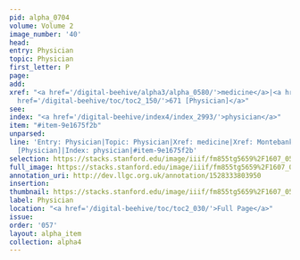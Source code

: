 ```yaml
---
pid: alpha_0704
volume: Volume 2
image_number: '40'
head: 
entry: Physician
topic: Physician
first_letter: P
page: 
add: 
xref: "<a href='/digital-beehive/alpha3/alpha_0580/'>medicine</a>|<a href='/digital-beehive/alpha3/alpha_0613/'>Montebank</a>|<a
  href='/digital-beehive/toc/toc2_150/'>671 [Physician]</a>"
see: 
index: "<a href='/digital-beehive/index4/index_2993/'>physician</a>"
item: "#item-9e1675f2b"
unparsed: 
line: 'Entry: Physician|Topic: Physician|Xref: medicine|Xref: Montebank|Xref: 671
  [Physician]|Index: physician|#item-9e1675f2b'
selection: https://stacks.stanford.edu/image/iiif/fm855tg5659%2F1607_0507/810,2501,2979,562/full/0/default.jpg
full_image: https://stacks.stanford.edu/image/iiif/fm855tg5659%2F1607_0507/full/full/0/default.jpg
annotation_uri: http://dev.llgc.org.uk/annotation/1528333803950
insertion: 
thumbnail: https://stacks.stanford.edu/image/iiif/fm855tg5659%2F1607_0507/810,2501,600,180/250,/0/default.jpg
label: Physician
location: "<a href='/digital-beehive/toc/toc2_030/'>Full Page</a>"
issue: 
order: '057'
layout: alpha_item
collection: alpha4
---
```

